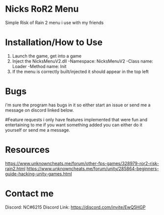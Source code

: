 # Nicks RoR2 Menu
Simple Risk of Rain 2 menu i use with my friends

# Installation/How to Use
1. Launch the game, get into a game
2. Inject the NicksMenuV2.dll
  -Namespace: NicksMenuV2
  -Class name: Loader
  -Method name: Init
3. If the menu is correctly built/injected it should appear in the top left

# Bugs
i'm sure the program has bugs in it so either start an issue
or send me a message on discord linked below.

#Feature requests
i only have features implemented that were fun and entertaining to me
if you want something added you can either do it yourself or 
send me a message.


# Resources
https://www.unknowncheats.me/forum/other-fps-games/328979-ror2-risk-rain2.html
https://www.unknowncheats.me/forum/unity/285864-beginners-guide-hacking-unity-games.html

# Contact me
Discord: NC#6215
Discord Link: https://discord.com/invite/EwQ5HGP
